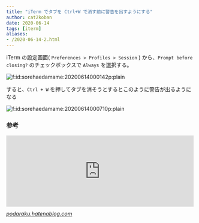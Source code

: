 ```yaml
---
title: "iTerm でタブを Ctrl+W で消す前に警告を出すようにする"
author: cat2koban
date: 2020-06-14
tags: [iterm]
aliases:
- /2020-06-14-2.html
---
```



<p>iTerm の設定画面( <code>Preferences &gt; Profiles &gt; Session</code> ) から、<code>Prompt before closing?</code> のチェックボックスで <code>Always</code> を選択する。</p>

<p><span itemscope itemtype="http://schema.org/Photograph"><img src="https://cdn-ak.f.st-hatena.com/images/fotolife/s/sorehaedamame/20200614/20200614000142.png" alt="f:id:sorehaedamame:20200614000142p:plain" title="f:id:sorehaedamame:20200614000142p:plain" class="hatena-fotolife" itemprop="image"></span></p>

<p>すると、<code>Ctrl + W</code> を押してタブを消そうとするとこのように警告が出るようになる</p>

<p><span itemscope itemtype="http://schema.org/Photograph"><img src="https://cdn-ak.f.st-hatena.com/images/fotolife/s/sorehaedamame/20200614/20200614000710.png" alt="f:id:sorehaedamame:20200614000710p:plain" title="f:id:sorehaedamame:20200614000710p:plain" class="hatena-fotolife" itemprop="image"></span></p>

<h3>参考</h3>

<p><iframe src="https://hatenablog-parts.com/embed?url=http%3A%2F%2Fpodaraku.hatenablog.com%2Fentry%2F2014%2F03%2F26%2F194434" title="iTerm2で command + w を押してもすぐに閉じないよう設定する - podaraku&#39;s blog" class="embed-card embed-blogcard" scrolling="no" frameborder="0" style="display: block; width: 100%; height: 190px; max-width: 500px; margin: 10px 0px;"></iframe><cite class="hatena-citation"><a href="http://podaraku.hatenablog.com/entry/2014/03/26/194434">podaraku.hatenablog.com</a></cite></p>

